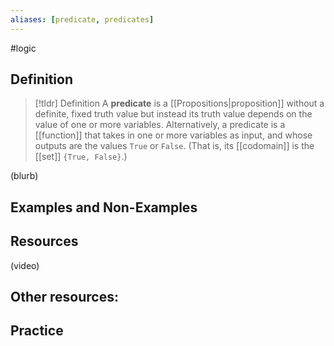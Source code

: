 ```yaml
---
aliases: [predicate, predicates]
--- 
```


#logic 

## Definition 

> [!tldr] Definition
> A **predicate** is a [[Propositions|proposition]] without a definite, fixed truth value but instead its truth value depends on the value of one or more variables. Alternatively, a predicate is a [[function]] that takes in one or more variables as input, and whose outputs are the values `True` or `False`. (That is, its [[codomain]] is the [[set]] `{True, False}`.)

(blurb)

## Examples and Non-Examples

## Resources 

(video)

Other resources: 
- 

## Practice 
